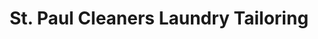 ---
title: "St. Paul Cleaners Laundry Tailoring"
url: /goleta/st-paul-cleaners-laundry-tailoring/
shop: tailor
---